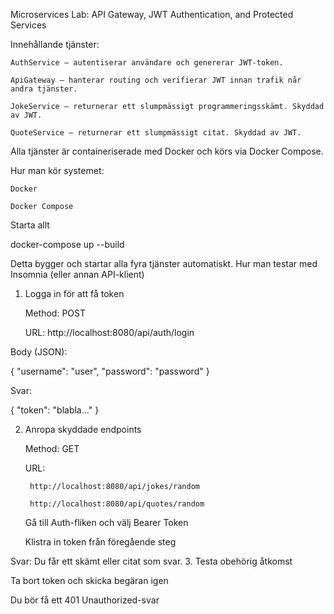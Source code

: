 Microservices Lab: API Gateway, JWT Authentication, and Protected Services

Innehållande tjänster:

    AuthService – autentiserar användare och genererar JWT-token.

    ApiGateway – hanterar routing och verifierar JWT innan trafik når andra tjänster.

    JokeService – returnerar ett slumpmässigt programmeringsskämt. Skyddad av JWT.

    QuoteService – returnerar ett slumpmässigt citat. Skyddad av JWT.

Alla tjänster är containeriserade med Docker och körs via Docker Compose.

Hur man kör systemet:

    Docker

    Docker Compose

Starta allt

docker-compose up --build

Detta bygger och startar alla fyra tjänster automatiskt.
Hur man testar med Insomnia (eller annan API-klient)
1. Logga in för att få token

   Method: POST

   URL: http://localhost:8080/api/auth/login

Body (JSON):

{
"username": "user",
"password": "password"
}

Svar:

{
"token": "blabla..."
}

2. Anropa skyddade endpoints

   Method: GET

   URL:

        http://localhost:8080/api/jokes/random

        http://localhost:8080/api/quotes/random

   Gå till Auth-fliken och välj Bearer Token

   Klistra in token från föregående steg

Svar: Du får ett skämt eller citat som svar.
3. Testa obehörig åtkomst

   Ta bort token och skicka begäran igen

   Du bör få ett 401 Unauthorized-svar